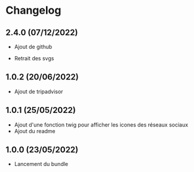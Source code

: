 # Changelog

## 2.4.0 (07/12/2022)

+ Ajout de github
- Retrait des svgs

## 1.0.2 (20/06/2022)

+ Ajout de tripadvisor

## 1.0.1 (25/05/2022)

+ Ajout d'une fonction twig pour afficher les icones des réseaux sociaux
+ Ajout du readme

## 1.0.0 (23/05/2022)

+ Lancement du bundle